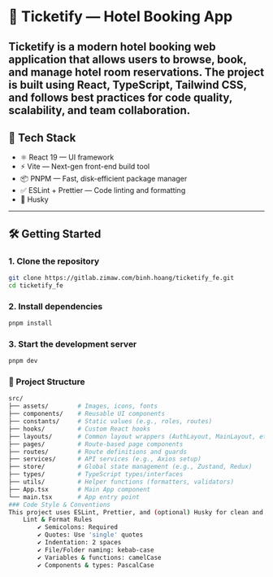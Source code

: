 # 🏨 Ticketify — Hotel Booking App
**Ticketify** is a modern hotel booking web application that allows users to browse, book, and manage hotel room reservations. The project is built using **React**, **TypeScript**, **Tailwind CSS**, and follows best practices for code quality, scalability, and team collaboration.
---
## 🚀 Tech Stack
- ⚛️ React 19 — UI framework
- ⚡ Vite — Next-gen front-end build tool
- 📦 PNPM — Fast, disk-efficient package manager
- ✅ ESLint + Prettier — Code linting and formatting
- 🐶 Husky
---
## 🛠️ Getting Started
### 1. Clone the repository
```bash
git clone https://gitlab.zimaw.com/binh.hoang/ticketify_fe.git
cd ticketify_fe
```
### 2. Install dependencies
```bash
pnpm install
```
### 3. Start the development server
```bash
pnpm dev
```
### 📁 Project Structure

```bash
src/
├── assets/        # Images, icons, fonts
├── components/    # Reusable UI components
├── constants/     # Static values (e.g., roles, routes)
├── hooks/         # Custom React hooks
├── layouts/       # Common layout wrappers (AuthLayout, MainLayout, etc.)
├── pages/         # Route-based page components
├── routes/        # Route definitions and guards
├── services/      # API services (e.g., Axios setup)
├── store/         # Global state management (e.g., Zustand, Redux)
├── types/         # TypeScript types/interfaces
├── utils/         # Helper functions (formatters, validators)
├── App.tsx        # Main App component
└── main.tsx       # App entry point
### Code Style & Conventions
This project uses ESLint, Prettier, and (optional) Husky for clean and consistent code.
    Lint & Format Rules
        ✔️ Semicolons: Required
        ✔️ Quotes: Use 'single' quotes
        ✔️ Indentation: 2 spaces
        ✔️ File/Folder naming: kebab-case
        ✔️ Variables & functions: camelCase
        ✔️ Components & types: PascalCase
```
